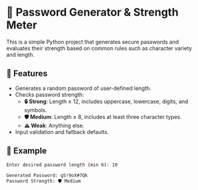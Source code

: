 # 🔐 Password Generator & Strength Meter

This is a simple Python project that generates secure passwords and evaluates their strength based on common rules such as character variety and length.

## 🚀 Features

- Generates a random password of user-defined length.
- Checks password strength:
  - **🔒 Strong**: Length ≥ 12, includes uppercase, lowercase, digits, and symbols.
  - **🛡️ Medium**: Length ≥ 8, includes at least three character types.
  - **⚠️ Weak**: Anything else.
- Input validation and fallback defaults.

## 🧪 Example

```bash
Enter desired password length (min 6): 10

Generated Password: gS!9oX#7Qk
Password Strength: 🛡️ Medium
